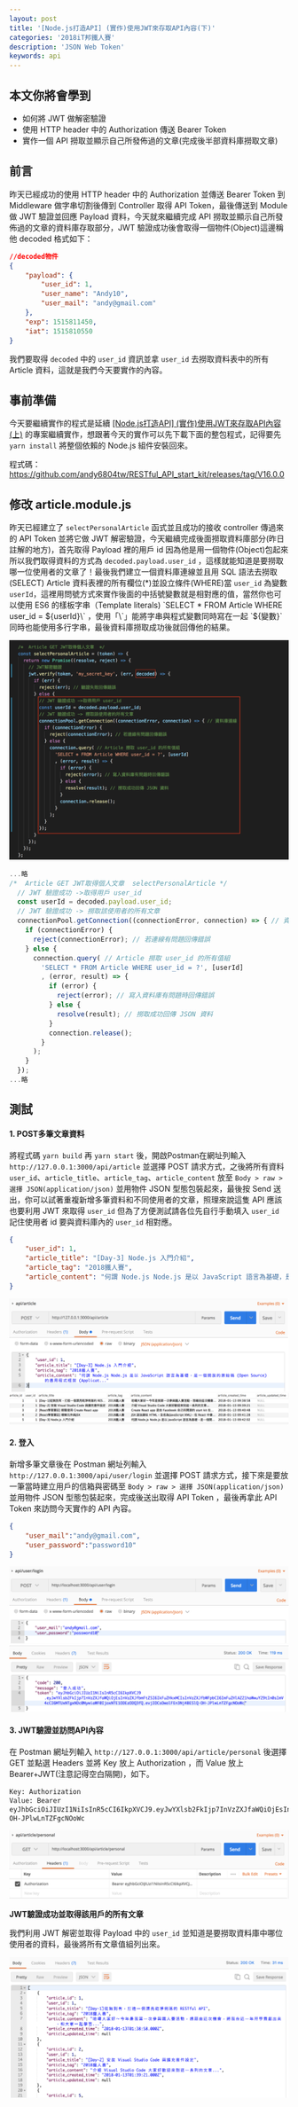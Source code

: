 ```yaml
---
layout: post
title: '[Node.js打造API] (實作)使用JWT來存取API內容(下)'
categories: '2018iT邦鐵人賽'
description: 'JSON Web Token'
keywords: api
---
```


## 本文你將會學到
- 如何將 JWT 做解密驗證
- 使用 HTTP header 中的 Authorization 傳送 Bearer Token
- 實作一個 API 撈取並顯示自己所發佈過的文章(完成後半部資料庫撈取文章)

## 前言
昨天已經成功的使用 HTTP header 中的 Authorization 並傳送 Bearer Token 到 Middleware 做字串切割後傳到 Controller 取得 API Token，最後傳送到 Module 做 JWT 驗證並回應 Payload 資料，今天就來繼續完成 API 撈取並顯示自己所發佈過的文章的資料庫存取部分，JWT 驗證成功後會取得一個物件(Object)這邊稱他 decoded 格式如下：

```json
//decoded物件
{
    "payload": {
        "user_id": 1,
        "user_name": "Andy10",
        "user_mail": "andy@gmail.com"
    },
    "exp": 1515811450,
    "iat": 1515810550
}
```

我們要取得 `decoded` 中的 `user_id` 資訊並拿 `user_id` 去撈取資料表中的所有 Article 資料，這就是我們今天要實作的內容。

## 事前準備
今天要繼續實作的程式是延續 [[Node.js打造API] (實作)使用JWT來存取API內容(上)](https://andy6804tw.github.io/2018/01/12/get-personal-article(1)/) 的專案繼續實作，想跟著今天的實作可以先下載下面的整包程式，記得要先 `yarn install` 將整個依賴的 Node.js 組件安裝回來。

程式碼：https://github.com/andy6804tw/RESTful_API_start_kit/releases/tag/V16.0.0

## 修改 article.module.js
昨天已經建立了 `selectPersonalArticle` 函式並且成功的接收 controller 傳過來的 API Token 並將它做 JWT 解密驗證，今天繼續完成後面撈取資料庫部分(昨日註解的地方)，首先取得 Payload 裡的用戶 id 因為他是用一個物件(Object)包起來所以我們取得資料的方式為 `decoded.payload.user_id` ，這樣就能知道是要撈取哪一位使用者的文章了！最後我們建立一個資料庫連線並且用 SQL 語法去撈取(SELECT) Article 資料表裡的所有欄位(*)並設立條件(WHERE)當 `user_id` 為變數 `userId`，這裡用問號方式來實作後面的中括號變數就是相對應的值，當然你也可以使用 ES6 的樣板字串（Template literals) \`SELECT * FROM Article WHERE user_id = ${userId}\` ，使用「\`」能將字串與程式變數同時寫在一起 `${變數}` 同時也能使用多行字串，最後資料庫撈取成功後就回傳他的結果。

<img src="/images/posts/it2018/img1070113-7.png">

```js
...略
/*  Article GET JWT取得個人文章  selectPersonalArticle */
  // JWT 驗證成功 ->取得用戶 user_id
  const userId = decoded.payload.user_id;
  // JWT 驗證成功 -> 撈取該使用者的所有文章
  connectionPool.getConnection((connectionError, connection) => { // 資料庫連線
    if (connectionError) {
      reject(connectionError); // 若連線有問題回傳錯誤
    } else {
      connection.query( // Article 撈取 user_id 的所有值組
        'SELECT * FROM Article WHERE user_id = ?', [userId]
        , (error, result) => {
          if (error) {
            reject(error); // 寫入資料庫有問題時回傳錯誤
          } else {
            resolve(result); // 撈取成功回傳 JSON 資料
          }
          connection.release();
        }
      );
    }
  });
...略
```

## 測試

#### 1. POST多筆文章資料
將程式碼 `yarn build` 再 `yarn start` 後，開啟Postman在網址列輸入 `http://127.0.0.1:3000/api/article` 並選擇 POST 請求方式，之後將所有資料 `user_id`、`article_title`、`article_tag`、`article_content` 放至 `Body > raw > 選擇 JSON(application/json)` 並用物件 JSON 型態包裝起來，最後按 Send 送出，你可以試著重複新增多筆資料和不同使用者的文章，照理來說這隻 API 應該也要利用 JWT 來取得 `user_id` 但為了方便測試請各位先自行手動填入 `user_id` 記住使用者 id 要與資料庫內的 `user_id` 相對應。


```json
{
    "user_id": 1,
    "article_title": "[Day-3] Node.js 入門介紹",
    "article_tag": "2018鐵人賽",
    "article_content": "何謂 Node.js Node.js 是以 JavaScript 語言為基礎，是一個開放的原始碼 (Open Source) 的應用程式框架 (Applicat..."
}
```
<img src="/images/posts/it2018/img1070113-5.png">
<img src="/images/posts/it2018/img1070113-6.png">

#### 2. 登入
新增多筆文章後在 Postman 網址列輸入 `http://127.0.0.1:3000/api/user/login` 並選擇 POST 請求方式，接下來是要放一筆當時建立用戶的信箱與密碼至 `Body > raw > 選擇 JSON(application/json)` 並用物件 JSON 型態包裝起來，完成後送出取得 API Token ，最後再拿此 API Token 來訪問今天實作的 API 內容。

```json
{
	"user_mail":"andy@gmail.com",
	"user_password":"password10"
}
```

<img src="/images/posts/it2018/img1070113-1.png">
<img src="/images/posts/it2018/img1070113-2.png">

#### 3. JWT驗證並訪問API內容
在 Postman 網址列輸入 `http://127.0.0.1:3000/api/article/personal` 後選擇 GET 並點選 Headers 並將 Key 放上 Authorization ，而 Value 放上 Bearer+JWT(注意記得空白隔開)，如下。

```
Key: Authorization
Value: Bearer eyJhbGciOiJIUzI1NiIsInR5cCI6IkpXVCJ9.eyJwYXlsb2FkIjp7InVzZXJfaWQiOjEsInVzZXJfbmFtZSI6IkFuZHkxMCIsInVzZXJfbWFpbCI6ImFuZHlAZ21haWwuY29tIn0sImV4cCI6MTUxNTgxNDc0NywiaWF0IjoxNTE1ODEzODQ3fQ.evjIOCsOwolFEn3Nj4BESlQ-OH-JPlwLnTZFgcNOoWc
```

<img src="/images/posts/it2018/img1070113-3.png">

**JWT驗證成功並取得該用戶的所有文章**

我們利用 JWT 解密並取得 Payload 中的 `user_id` 並知道是要撈取資料庫中哪位使用者的資料，最後將所有文章值組列出來。


<img src="/images/posts/it2018/img1070113-4.png">
